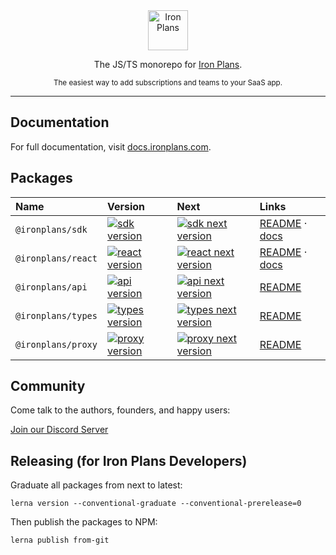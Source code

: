 <div align="center">
  <a href="https://www.ironplans.com">
    <img alt="Iron Plans"  height="64px" src="https://assets.website-files.com/612e59db2f27256d7d2fb18b/613117cb00ac4a3a5447019f_ironplans.svg">
  </a>
  <p>The JS/TS monorepo for <a href="https://www.ironplans.com">Iron Plans</a>.</p>
  <sub>The easiest way to add subscriptions and teams to your SaaS app.</sub>
</div>

---

## Documentation

For full documentation, visit [docs.ironplans.com](https://docs.ironnplans.com).

## Packages

| Name               | Version                                                                                            | Next                                                                                              | Links                                                                                           |
| :----------------- | :------------------------------------------------------------------------------------------------- | :------------------------------------------------------------------------------------------------ | :---------------------------------------------------------------------------------------------- |
| `@ironplans/sdk`   | [![sdk version](https://img.shields.io/npm/v/@ironplans/sdk.svg?style=flat&color=blue)][sdk]       | [![sdk next version](https://img.shields.io/npm/v/@ironplans/sdk/next.svg?style=flat)][sdk]       | [README](./packages/sdk/README.md) &middot; [docs](https://docs.ironplans.com/usage/javascript) |
| `@ironplans/react` | [![react version](https://img.shields.io/npm/v/@ironplans/react.svg?style=flat&color=blue)][react] | [![react next version](https://img.shields.io/npm/v/@ironplans/react/next.svg?style=flat)][react] | [README](./packages/react/README.md) &middot; [docs](https://docs.ironplans.com/usage/react)    |
| `@ironplans/api`   | [![api version](https://img.shields.io/npm/v/@ironplans/api.svg?style=flat&color=blue)][api]       | [![api next version](https://img.shields.io/npm/v/@ironplans/api/next.svg?style=flat)][api]       | [README](./packages/api/README.md)                                                              |
| `@ironplans/types` | [![types version](https://img.shields.io/npm/v/@ironplans/types.svg?style=flat&color=blue)][types] | [![types next version](https://img.shields.io/npm/v/@ironplans/types/next.svg?style=flat)][types] | [README](./packages/types/README.md)                                                            |
| `@ironplans/proxy` | [![proxy version](https://img.shields.io/npm/v/@ironplans/proxy.svg?style=flat&color=blue)][proxy] | [![proxy next version](https://img.shields.io/npm/v/@ironplans/proxy/next.svg?style=flat)][proxy] | [README](./packages/proxy/README.md)                                                            |

## Community

Come talk to the authors, founders, and happy users:

[Join our Discord Server](https://discord.gg/UXPTJRWvjA)

[sdk]: https://www.npmjs.com/package/@ironplans/sdk
[react]: https://www.npmjs.com/package/@ironplans/react
[proxy]: https://www.npmjs.com/package/@ironplans/proxy
[api]: https://www.npmjs.com/package/@ironplans/api
[types]: https://www.npmjs.com/package/@ironplans/types

## Releasing (for Iron Plans Developers)

Graduate all packages from next to latest:

```
lerna version --conventional-graduate --conventional-prerelease=0
```

Then publish the packages to NPM:

```
lerna publish from-git
```
